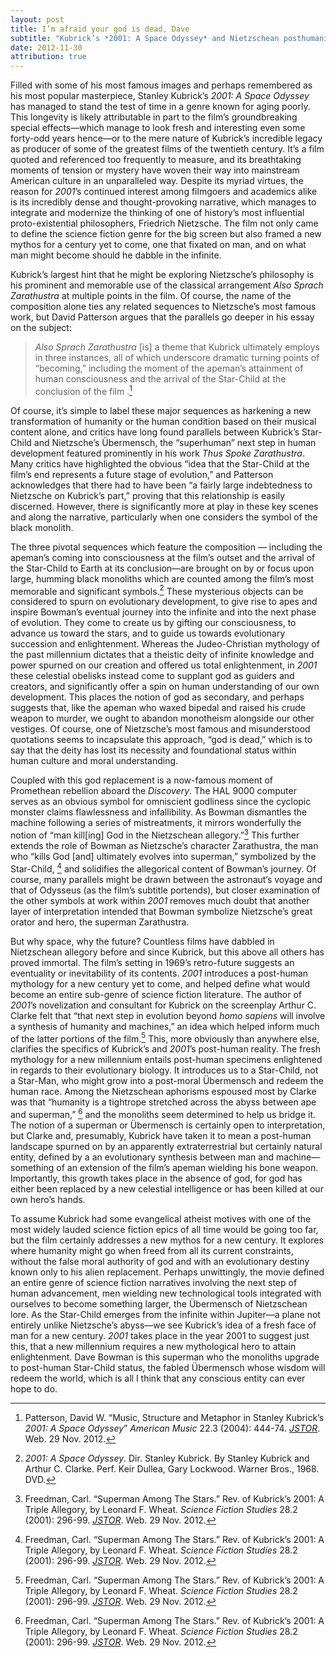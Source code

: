 ```yaml
---
layout: post
title: I’m afraid your god is dead, Dave
subtitle: "Kubrick’s *2001: A Space Odyssey* and Nietzschean posthumanity"
date: 2012-11-30
attribution: true
---
```


Filled with some of his most famous images and perhaps remembered as his most popular masterpiece, Stanley Kubrick’s *2001: A Space Odyssey* has managed to stand the test of time in a genre known for aging poorly. This longevity is likely attributable in part to the film’s groundbreaking special effects—which manage to look fresh and interesting even some forty-odd years hence—or to the mere nature of Kubrick’s incredible legacy as producer of some of the greatest films of the twentieth century. It’s a film quoted and referenced too frequently to measure, and its breathtaking moments of tension or mystery have woven their way into mainstream American culture in an unparalleled way. Despite its myriad virtues, the reason for *2001*’s continued interest among filmgoers and academics alike is its incredibly dense and thought-provoking narrative, which manages to integrate and modernize the thinking of one of history’s most influential proto-existential philosophers, Friedrich Nietzsche. The film not only came to define the science fiction genre for the big screen but also framed a new mythos for a century yet to come, one that fixated on man, and on what man might become should he dabble in the infinite.

Kubrick’s largest hint that he might be exploring Nietzsche’s philosophy is his prominent and memorable use of the classical arrangement *Also Sprach Zarathustra* at multiple points in the film. Of course, the name of the composition alone ties any related sequences to Nietzsche’s most famous work, but David Patterson argues that the parallels go deeper in his essay on the subject:

> *Also Sprach Zarathustra* \[is] a theme that Kubrick ultimately employs in three instances, all of which underscore dramatic turning points of “becoming,” including the moment of the apeman’s attainment of human consciousness and the arrival of the Star-Child at the conclusion of the film .[^1]

Of course, it’s simple to label these major sequences as harkening a new transformation of humanity or the human condition based on their musical content alone, and critics have long found parallels between Kubrick’s Star-Child and Nietzsche’s Übermensch, the “superhuman” next step in human development featured prominently in his work *Thus Spoke Zarathustra*. Many critics have highlighted the obvious “idea that the Star-Child at the film’s end represents a future stage of evolution,” and Patterson acknowledges that there had to have been “a fairly large indebtedness to Nietzsche on Kubrick’s part,” proving that this relationship is easily discerned. However, there is significantly more at play in these key scenes and along the narrative, particularly when one considers the symbol of the black monolith.

The three pivotal sequences which feature the composition — including the apeman’s coming into consciousness at the film’s outset and the arrival of the Star-Child to Earth at its conclusion—are brought on by or focus upon large, humming black monoliths which are counted among the film’s most memorable and significant symbols.[^2] These mysterious objects can be considered to spurn on evolutionary development, to give rise to apes and inspire Bowman’s eventual journey into the infinite and into the next phase of evolution. They come to create us by gifting our consciousness, to advance us toward the stars, and to guide us towards evolutionary succession and enlightenment. Whereas the Judeo-Christian mythology of the past millennium dictates that a theistic deity of infinite knowledge and power spurned on our creation and offered us total enlightenment, in *2001* these celestial obelisks instead come to supplant god as guiders and creators, and significantly offer a spin on human understanding of our own development. This places the notion of god as secondary, and perhaps suggests that, like the apeman who waxed bipedal and raised his crude weapon to murder, we ought to abandon monotheism alongside our other vestiges. Of course, one of Nietzsche’s most famous and misunderstood quotations seems to incapsulate this approach, “god is dead,” which is to say that the deity has lost its necessity and foundational status within human culture and moral understanding.

Coupled with this god replacement is a now-famous moment of Promethean rebellion aboard the *Discovery*. The HAL 9000 computer serves as an obvious symbol for omniscient godliness since the cyclopic monster claims flawlessness and infallibility. As Bowman dismantles the machine following a series of mistreatments, it mirrors wonderfully the notion of “man kill\[ing] God in the Nietzschean allegory.”[^3] This further extends the role of Bowman as Nietzsche’s character Zarathustra, the man who “kills God \[and] ultimately evolves into superman,” symbolized by the Star-Child, [^3] and solidifies the allegorical content of Bowman’s journey. Of course, many parallels might be drawn between the astronaut’s voyage and that of Odysseus (as the film’s subtitle portends), but closer examination of the other symbols at work within *2001* removes much doubt that another layer of interpretation intended that Bowman symbolize Nietzsche’s great orator and hero, the superman Zarathustra.

But why space, why the future? Countless films have dabbled in Nietzschean allegory before and since Kubrick, but this above all others has proved immortal. The film’s setting in 1969’s retro-future suggests an eventuality or inevitability of its contents. *2001* introduces a post-human mythology for a new century yet to come, and helped define what would become an entire sub-genre of science fiction literature. The author of *2001*’s novelization and consultant for Kubrick on the screenplay Arthur C. Clarke felt that “that next step in evolution beyond *homo sapiens* will involve a synthesis of humanity and machines,” an idea which helped inform much of the latter portions of the film.[^3] This, more obviously than anywhere else, clarifies the specifics of Kubrick’s and *2001*’s post-human reality. The fresh mythology for a new millennium entails post-human specimens enlightened in regards to their evolutionary biology. It introduces us to a Star-Child, not a Star-Man, who might grow into a post-moral Übermensch and redeem the human race. Among the Nietzschean aphorisms espoused most by Clarke was that “humanity is a tightrope stretched across the abyss between ape and superman,” [^3] and the monoliths seem determined to help us bridge it. The notion of a superman or Übermensch is certainly open to interpretation, but Clarke and, presumably, Kubrick have taken it to mean a post-human landscape spurned on by an apparently extraterrestrial but certainly natural entity, defined by a an evolutionary synthesis between man and machine—something of an extension of the film’s apeman wielding his bone weapon. Importantly, this growth takes place in the absence of god, for god has either been replaced by a new celestial intelligence or has been killed at our own hero’s hands.

To assume Kubrick had some evangelical atheist motives with one of the most widely lauded science fiction epics of all time would be going too far, but the film certainly addresses a new mythos for a new century. It explores where humanity might go when freed from all its current constraints, without the false moral authority of god and with an evolutionary destiny known only to his alien replacement. Perhaps unwittingly, the movie defined an entire genre of science fiction narratives involving the next step of human advancement, men wielding new technological tools integrated with ourselves to become something larger, the Übermensch of Nietzschean lore. As the Star-Child emerges from the infinite within Jupiter—a plane not entirely unlike Nietzsche’s abyss—we see Kubrick’s idea of a fresh face of man for a new century. *2001* takes place in the year 2001 to suggest just this, that a new millennium requires a new mythological hero to attain enlightenment. Dave Bowman is this superman who the monoliths upgrade to post-human Star-Child status, the fabled Übermensch whose wisdom will redeem the world, which is all I think that any conscious entity can ever hope to do.

[^1]: Patterson, David W. “Music, Structure and Metaphor in Stanley Kubrick’s *2001: A Space Odyssey*” *American Music* 22.3 (2004): 444-74. *[JSTOR](http://www.jstor.org/stable/3592986)*. Web. 29 Nov. 2012.
[^2]: *2001: A Space Odyssey*. Dir. Stanley Kubrick. By Stanley Kubrick and Arthur C. Clarke. Perf. Keir Dullea, Gary Lockwood. Warner Bros., 1968. DVD.
[^3]: Freedman, Carl. “Superman Among The Stars.” Rev. of Kubrick’s 2001: A Triple Allegory, by Leonard F. Wheat. *Science Fiction Studies* 28.2 (2001): 296-99. *[JSTOR](http://www.jstor.org/stable/4240986)*. Web. 29 Nov. 2012.

